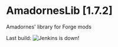 AmadornesLib [1.7.2]
============

Amadornes' library for Forge mods

Last build: <img src="http://pc.amadornes.es:8080/job/AmadornesLib/badge/icon" alt="Jenkins is down!">
